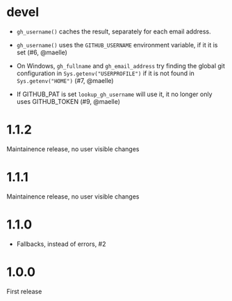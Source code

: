 
# devel

* `gh_username()` caches the result, separately for each email address.

* `gh_username()` uses the `GITHUB_USERNAME` environment variable, if it
  it is set (#6, @maelle)
  
* On Windows, `gh_fullname` and `gh_email_address` try finding the global git configuration in `Sys.getenv("USERPROFILE")` if it is not found in `Sys.getenv("HOME")` (#7, @maelle)

* If GITHUB_PAT is set `lookup_gh_username` will use it, 
it no longer only uses GITHUB_TOKEN (#9, @maelle)

# 1.1.2

Maintainence release, no user visible changes

# 1.1.1

Maintainence release, no user visible changes

# 1.1.0

* Fallbacks, instead of errors, #2

# 1.0.0

First release
